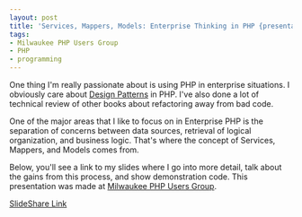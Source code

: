 ```yaml
---
layout: post
title: 'Services, Mappers, Models: Enterprise Thinking in PHP {presentation}'
tags:
- Milwaukee PHP Users Group
- PHP
- programming
---
```

One thing I'm really passionate about is using PHP in enterprise situations.  I obviously care about [Design Patterns](/book) in PHP.  I've also done a lot of technical review of other books about refactoring away from bad code.  

One of the major areas that I like to focus on in Enterprise PHP is the separation of concerns between data sources, retrieval of logical organization, and business logic.  That's where the concept of Services, Mappers, and Models comes from.

Below, you'll see a link to my slides where I go into more detail, talk about the gains from this process, and show demonstration code.  This presentation was made at [Milwaukee PHP Users Group](http://mkepug.org).

[SlideShare Link](http://www.slideshare.net/aaronsaray/enterprise-php-mappers-models-and-services)
